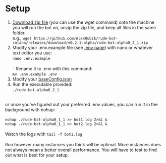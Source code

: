 # Setup

1. [Download zip file](https://github.com/AlexRubik/rude-bot-solana/releases) (you can use the wget command) onto the machine you will run the bot on, unzip the zip file, and keep all files in the same folder.\
   e.g., `wget https://github.com/AlexRubik/rude-bot-solana/releases/download/v0.2.1-alpha/rude-bot-alpha0_2_1.zip`
2. Modify your .env.example file (see [.env page](.env-file-less-than-v0.1.1-alpha.md)) with nano or whatever text editor you use: \
   `nano .env.example`\
   \
   \- Rename it to .env with this command: \
   `mv .env.example .env`
3. Modify your [baseConfig.json](baseconfig.json.md)
4. Run the executable provided:\
   `./rude-bot-alpha0_2_1`&#x20;

&#x20;\
or once you've figured out your preferred .env values, you can run it in the \
background with nohup:\
\
`nohup ./rude-bot-alpha0_1_1 >> bot1.log 2>&1 &`\
`nohup ./rude-bot-alpha0_1_1 >> bot2.log 2>&1 &`\
\
Watch the logs with `tail -f bot1.log`\
\
Run however many instances you think will be optimal. More instances does not always mean a better overall performance. You will have to test to find out what is best for your setup.
